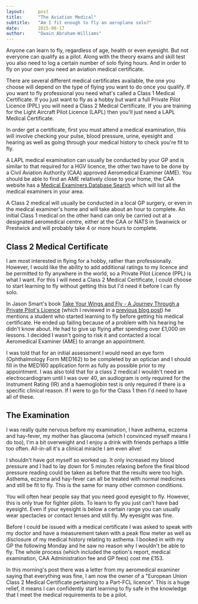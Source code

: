 ```yaml
---
layout:     post
title:      "The Aviation Medical"
subtitle:   "Am I fit enough to fly an aeroplane solo?"
date:       2015-06-17
author:     "Owain Abraham-Williams"
---
```


Anyone can learn to fly, regardless of age, health or even eyesight. But not everyone can
qualify as a pilot. Along with the theory exams and skill test you also need to log a
certain number of solo flying hours. And in order to fly on your own you need an aviation
medical certificate.

There are several different medical certificates available, the one you choose will depend
on the type of flying you want to do once you qualify. If you want to fly professional you
need what's called a Class 1 Medical Certificate. If you just want to fly as a hobby but
want a full Private Pilot Licence (PPL) you will need a Class 2 Medical Certificate. If
you are training for the Light Aircraft Pilot Licence (LAPL) then you'll just need a LAPL
Medical Certificate.

In order get a certificate, first you must attend a medical examination, this will involve
checking your pulse, blood pressure, urine, eyesight and hearing as well as going through
your medical history to check you're fit to fly.

A LAPL medical examination can usually be conducted by your GP and is similar to that
required for a HGV licence, the other two have to be done by a Civil Aviation Authority
(CAA) approved Aeromedical Examiner (AME). You should be able to find an AME relatively
close to your home, the CAA website has a [Medical Examiners Database Search](http://www.caa.co.uk/application.aspx?catid=49&pagetype=65&appid=21)
which will list all the medical examiners in your area.

A Class 2 medical will usually be conducted in a local GP surgery, or even in the medical
examiner's home and will take about an hour to complete. An initial Class 1 medical on the
other hand can only be carried out at a designated aeromedical centre, either at the CAA
or NATS in Swanwick or Prestwick and will probably take 4 or more hours to complete.

Class 2 Medical Certificate
---------------------------

I am most interested in flying for a hobby, rather than professionally. However, I would
like the ability to add additional ratings to my licence and be permitted to fly anywhere
in the world, so a Private Pilot Licence (PPL) is what I want. For this I will need a
Class 2 Medical Certificate, I could choose to start learning to fly without getting this
but I'd need it before I can fly solo.

In Jason Smart's book [Take Your Wings and Fly - A Journey Through a Private Pilot's
Licence](http://www.amazon.co.uk/Take-Your-Wings-Fly-Journey/dp/0956718752) (which I
reviewed in a [previous blog post](/2015/05/26/take-your-wings-and-fly/)) he mentions a
student who started learning to fly before getting his medical certificate. He ended up
failing because of a problem with his hearing he didn't know about. He had to give up
flying after spending over £1,000 on lessons. I decided I wasn't going to risk it and
contacted a local Aeromedical Examiner (AME) to arrange an appointment.

I was told that for an initial assessment I would need an eye form (Ophthalmology Form
MED162) to be completed by an optician and I should fill in the MED160 application form as
fully as possible prior to my appointment. I was also told that for a class 2 medical I
wouldn't need an electrocardiogram until I was over 40, an audiogram is only required for
the Instrument Rating (IR) and a haemoglobin test is only required if there is a specific
clinical reason. If I were to go for the Class 1 then I'd need to have all of these.

The Examination
---------------

I was really quite nervous before my examination, I have asthema, eczema and hay-fever, my
mother has glaucoma (which I convinced myself means I do too), I'm a bit overweight and I
enjoy a drink with friends perhaps a little too often. All-in-all it's a clinical
miracle I am even alive!

I shouldn't have got myself so worked up. It only increased my blood pressure and I had to
lay down for 5 minutes relaxing before the final blood pressure reading could be taken as
before that the results were too high. Asthema, eczema and hay-fever can all be treated
with normal medicines and still be fit to fly. This is the same for many other common
conditions.

You will often hear people say that you need good eyesight to fly. However, this is only
true for fighter pilots. To learn to fly you just can't have bad eyesight. Even if your
eyesight is below a certain range you can usually wear spectacles or contact lenses and
still fly. My eyesight was fine.

Before I could be issued with a medical certificate I was asked to speak with my doctor
and have a measurement taken with a peak flow meter as well as disclosure of my medical
history relating to asthema. I booked in with my GP the following Monday and he saw no
reason why I wouldn't be able to fly. The whole process (which included the option's
report, medical examination, CAA Administration fee and GP fees) cost me £153.

In this morning's post there was a letter from my aeromedical examiner saying that
everything was fine, I am now the owner of a "European Union Class 2 Medical Certificate
pertaining to a Part-FCL licence". This is a huge relief, it means I can confidently start
learning to fly safe in the knowledge that I meet the medical requirements to be a pilot.